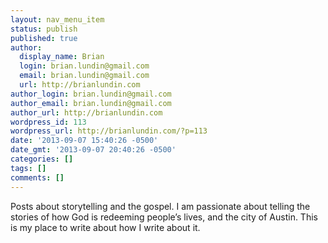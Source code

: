 ```yaml
---
layout: nav_menu_item
status: publish
published: true
author:
  display_name: Brian
  login: brian.lundin@gmail.com
  email: brian.lundin@gmail.com
  url: http://brianlundin.com
author_login: brian.lundin@gmail.com
author_email: brian.lundin@gmail.com
author_url: http://brianlundin.com
wordpress_id: 113
wordpress_url: http://brianlundin.com/?p=113
date: '2013-09-07 15:40:26 -0500'
date_gmt: '2013-09-07 20:40:26 -0500'
categories: []
tags: []
comments: []
---
```

<p>Posts about storytelling and the gospel. I am passionate about telling the stories of how God is redeeming people’s lives, and the city of Austin. This is my place to write about how I write about it.</p>
